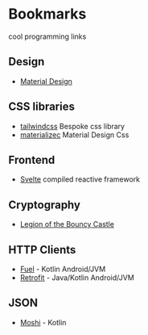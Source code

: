 # Bookmarks
cool programming links

## Design
- [Material Design](https://material.io/)

## CSS libraries 
- [tailwindcss](https://tailwindcss.com/) Bespoke css library
- [materializec](https://materializecss.com/) Material Design Css

## Frontend
- [Svelte](https://svelte.dev/) compiled reactive framework 

## Cryptography
- [Legion of the Bouncy Castle](https://bouncycastle.org/)

## HTTP Clients
- [Fuel]() - Kotlin Android/JVM
- [Retrofit]() - Java/Kotlin Android/JVM

## JSON
- [Moshi]() - Kotlin

